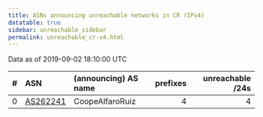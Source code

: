 ```yaml
---
title: ASNs announcing unreachable networks in CR (IPv4)
datatable: true
sidebar: unreachable_sidebar
permalink: unreachable_cr-v4.html
---
```


Data as of 2019-09-02 18:10:00 UTC


<div class="datatable-begin"></div>

|   # | ASN                                      | (announcing) AS name   |   prefixes |   unreachable /24s |
|----:|:-----------------------------------------|:-----------------------|-----------:|-------------------:|
|   0 | [AS262241](unreachable_AS262241-v4.html) | CoopeAlfaroRuiz        |          4 |                  4 |

<div class="datatable-end"></div>